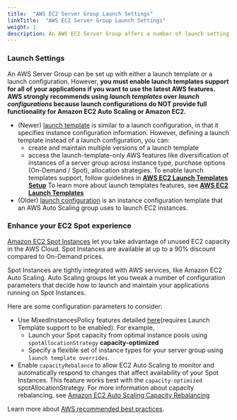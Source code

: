 ```yaml
---
title:  "AWS EC2 Server Group Launch Settings"
linkTitle:  "AWS EC2 Server Group Launch Settings"
weight: 1
description: An AWS EC2 Server Group offers a number of launch setting configurations. Learn how you can enhance your experience with Spinnaker using the recommended EC2 Launch Templates. 
---
```


### Launch Settings
An AWS Server Group can be set up with either a launch template or a launch configuration. However, <b>you must enable launch templates support for all of your applications if you want to use the latest AWS features.
AWS strongly recommends using _launch templates_ over _launch configurations_ because launch configurations do NOT provide full functionality for Amazon EC2 Auto Scaling or Amazon EC2.</b>

* (Newer) [launch template](https://docs.aws.amazon.com/autoscaling/ec2/userguide/LaunchTemplates.html) is similar to a launch configuration, in that it specifies instance configuration information.
   However, defining a launch template instead of a launch configuration, you can:
   - create and maintain multiple versions of a launch template
   - access the launch-template-only AWS features like diversification of instances of a server group across instance type, purchase options (On-Demand / Spot), allocation strategies. 
   To enable launch templates support, follow guidelines in <b>[AWS EC2 Launch Templates Setup](/docs/setup/other_config/server-group-launch-settings/aws-ec2/launch-templates-setup)</b>
   To learn more about launch templates features, see <b>[AWS EC2 Launch Templates](/docs/setup/other_config/server-group-launch-settings/aws-ec2/launch-templates)</b>
* (Older) [launch configuration](https://docs.aws.amazon.com/autoscaling/ec2/userguide/LaunchConfiguration.html) is an instance configuration template that an AWS Auto Scaling group uses to launch EC2 instances.

### Enhance your EC2 Spot experience
[Amazon EC2 Spot Instances](https://docs.aws.amazon.com/AWSEC2/latest/UserGuide/using-spot-instances.html#spot-features) 
let you take advantage of unused EC2 capacity in the AWS Cloud. Spot Instances are available at up to a 90% discount compared to On-Demand prices. 

Spot Instances are tightly integrated with AWS services, like Amazon EC2 Auto Scaling. Auto Scaling groups let you tweak a number of configuration parameters that decide how to launch and maintain your applications running on Spot Instances.

Here are some configuration parameters to consider:
* Use MixedInstancesPolicy features detailed [here](/docs/setup/other_config/server-group-launch-settings/aws-ec2/launch-templates)(requires Launch Template support to be enabled).
  For example,
   * Launch your Spot capacity from optimal instance pools using `spotAllocationStrategy` <b>capacity-optimized</b>
   * Specify a flexible set of instance types for your server group using `launch template overrides`.
* Enable `capacityRebalance` to allow EC2 Auto Scaling to monitor and automatically respond to changes that affect availability of your Spot Instances. This feature works best with the `capacity-optimized` spotAllocationStrategy. 
  For more information about capacity rebalancing, see [Amazon EC2 Auto Scaling Capacity Rebalancing](https://docs.aws.amazon.com/autoscaling/ec2/userguide/capacity-rebalance.html)

Learn more about [AWS recommended best practices](https://docs.aws.amazon.com/AWSEC2/latest/UserGuide/spot-best-practices.html).
